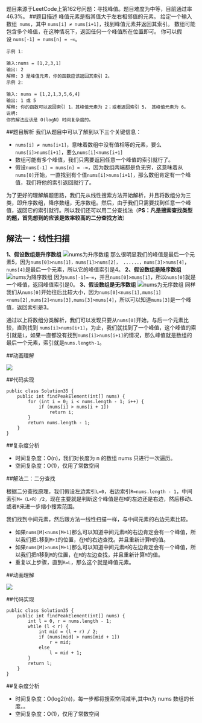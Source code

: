 题目来源于LeetCode上第162号问题：寻找峰值。题目难度为中等，目前通过率46.3%。
##题目描述
峰值元素是指其值大于左右相邻值的元素。
给定一个输入数组``` nums```，其中 ```nums[i] ≠ nums[i+1]```，找到峰值元素并返回其索引。
数组可能包含多个峰值，在这种情况下，返回任何一个峰值所在位置即可。
你可以假设 ```nums[-1] = nums[n] = -∞```。

```
示例 1:

输入:nums = [1,2,3,1]
输出: 2
解释: 3 是峰值元素，你的函数应该返回其索引 2。
示例 2:

输入: nums = [1,2,1,3,5,6,4]
输出: 1 或 5 
解释: 你的函数可以返回索引 1，其峰值元素为 2；或者返回索引 5， 其峰值元素为 6。
说明:
你的解法应该是 O(logN) 时间复杂度的。
```
##题目解析
我们从题目中可以了解到以下三个关键信息：
- ```nums[i] ≠ nums[i+1]```，意味着数组中没有值相等的元素，要么```nums[i]>nums[i+1]```，要么```nums[i]<nums[i+1]```
- 数组可能有多个峰值，我们只需要返回任意一个峰值的索引就行了。
- 假设```nums[-1] = nums[n] = -∞```，因为数组两端都是负无穷，这意味着从```nums[0]```开始，一直找到有个值```nums[i]>nums[i+1]```，那么数组肯定有一个峰值，我们将他的索引返回就行了。

为了更好的理解解题思路，我们先从线性搜索方法开始解析，并且将数组分为三类，即升序数组，降序数组，无序数组。然后，由于我们只需要找到任意一个峰值，返回它的索引就行。所以我们还可以用二分查找法（**PS：凡是搜索查找类型的题，首先想到的应该是效率较高的二分查找方法**）
## 解法一：线性扫描

**1、假设数组是升序数组**
![nums为升序数组](https://upload-images.jianshu.io/upload_images/1840444-fd9855e123fd87a8.png?imageMogr2/auto-orient/strip%7CimageView2/2/w/1240)
那么很明显我们的峰值是最后一个元素5，因为```nums[0]>nums[1]，nums[1]>nums[2]， ......，nums[3]>nums[4]```，```nums[4]```是最后一个元素，所以它的峰值索引是4。
**2、假设数组是降序数组**
![nums为降序数组](https://upload-images.jianshu.io/upload_images/1840444-df09e0d01139cd5f.png?imageMogr2/auto-orient/strip%7CimageView2/2/w/1240)
因为```nums[-1]=-∞```，并且```nums[0]>mums[1]```，所以```nums[0]```就是一个峰值，返回峰值索引是0。
**3、假设数组是无序数组**
![nums为无序数组](https://upload-images.jianshu.io/upload_images/1840444-9be820e4a5c0d71d.png?imageMogr2/auto-orient/strip%7CimageView2/2/w/1240)
同样我们从```nums[0]```开始往后比较大小，因为```nums[0]<nums[1],mums[1]<nums[2],mums[2]<nums[3],mums[3]>mums[4]```，所以可以知道```mums[3]```是一个峰值，返回索引是3。

通过以上将数组分类解析，我们可以发现只要从```nums[0]```开始，与后一个元素比较，直到找到 ```nums[i]>nums[i+1]```，为止，我们就找到了一个峰值，这个峰值的索引就是```i```，如果一直都没有找到```nums[i]>nums[i+1]```的情况，那么峰值就是数组的最后一个元素，索引就是```nums.length-1```。

##动画理解

![](../Animation/Animation.gif)

##代码实现
```
public class Solution35 {
    public int findPeakElement(int[] nums) {
        for (int i = 0; i < nums.length - 1; i++) {
            if (nums[i] > nums[i + 1])
                return i;
        }
        return nums.length - 1;
    }
}
```
##复杂度分析

- 时间复杂度：O(n)，我们对长度为 n 的数组 nums 只进行一次遍历。
- 空间复杂度：O(1)，仅用了常数空间

##解法二：二分查找

根据二分查找原理，我们假设左边索引```L=0```，右边索引```R=nums.length - 1```，中间索引```M=（L+R）/2```，现在主要就是判断这个峰值是在```M```的左边还是右边，然后移动```L```或者```R```来进一步缩小搜索范围。

我们找到中间元素，然后跟方法一线性扫描一样，与中间元素的右边元素比较。
- 如果```nums[M]<nums[M+1]```那么可以知道中间元素```M```的右边肯定会有一个峰值，所以我们把```L```移到```M+1```的位置，在```M```的右边查找。并且重新计算```M```的值。
- 如果```nums[M]>nums[M+1]```那么可以知道中间元素```M```的左边肯定会有一个峰值，所以我们把```R```移到```M```的位置，在```M```的左边查找，并且重新计算```M```的值。
- 重复以上步骤，直到```R=L```，那么这个就是峰值元素。

##动画理解

![](../Animation/2.gif)

##代码实现

```
public class Solution35 {
    public int findPeakElement(int[] nums) {
        int l = 0, r = nums.length - 1;
        while (l < r) {
            int mid = (l + r) / 2;
            if (nums[mid] > nums[mid + 1])
                r = mid;
            else
                l = mid + 1;
        }
        return l;
    }
}
```

##复杂度分析

- 时间复杂度：O(log2(n))，每一步都将搜索空间减半,其中n为 nums 数组的长度。。
- 空间复杂度：O(1)，仅用了常数空间
